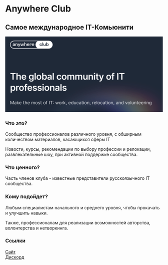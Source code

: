 # Anywhere Club
## Самое международное IT-Комьюнити
![image](anywhere-club.png)

### Что это?
Сообщество профессионалов различного уровня, с обширным количеством материалов, касающихся сферы IT

Новости, курсы, рекомендации по выбору профессии и релокации, развлекательные шоу, при активной поддержке сообщества.

### Что ценного?
Часть членов клуба - известные представители русскоязычного IT сообщества.

### Кому подойдет?
Любым специалистам начального и среднего уровня, чтобы прокачать и улучшить навыки.

Также, профессионалам для реализации возможностей авторства, волонтерства и нетворкинга.

### Ссылки
[Сайт](https://aw.club/global/ru)  
[Дискорд](https://discord.gg/anywhere-club-world-851454041007325245)

